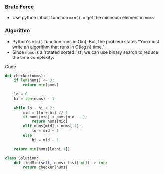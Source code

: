 ### Brute Force
- Use python inbuilt function ```min()``` to get the minimum element in ```nums```

### Algorithm
- Python's ```min()``` function runs in O(n). But, the problem states "You must write an algorithm that runs in O(log n) time." 
- Since ```nums``` is a 'rotated sorted list', we can use binary search to reduce the time complexity.

Code
```Python
def checker(nums):
    if len(nums) <= 3:
        return min(nums)

    lo = 0
    hi = len(nums) - 1
     
    while lo - hi < 2:       
        mid = (lo + hi) // 2
        if nums[mid] < nums[mid - 1]:
            return nums[mid]
        elif nums[mid] > nums[-1]:
            lo = mid + 1
        else:
            hi = mid - 1

    return min(nums[lo:hi+1])

class Solution:
    def findMin(self, nums: List[int]) -> int:
        return checker(nums)
```
